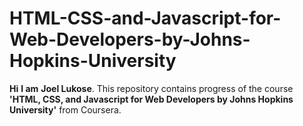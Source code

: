 # HTML-CSS-and-Javascript-for-Web-Developers-by-Johns-Hopkins-University
**Hi** **I am** **Joel Lukose**. 
This repository contains progress of the course **'HTML, CSS, and Javascript for Web Developers by Johns Hopkins University'** from  Coursera.


